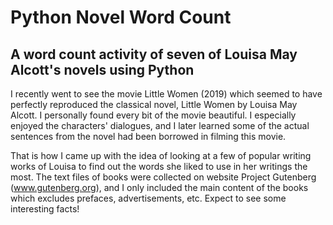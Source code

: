 # Python Novel Word Count

## A word count activity of seven of Louisa May Alcott's novels using Python

I recently went to see the movie Little Women (2019) which seemed to have perfectly reproduced the classical novel, Little Women by Louisa May Alcott. I personally found every bit of the movie beautiful. I especially enjoyed the characters' dialogues, and I later learned some of the actual sentences from the novel had been borrowed in filming this movie.

That is how I came up with the idea of looking at a few of popular writing works of Louisa to find out the words she liked to use in her writings the most. The text files of books were collected on website Project Gutenberg (www.gutenberg.org), and I only included the main content of the books which excludes prefaces, advertisements, etc. Expect to see some interesting facts!
